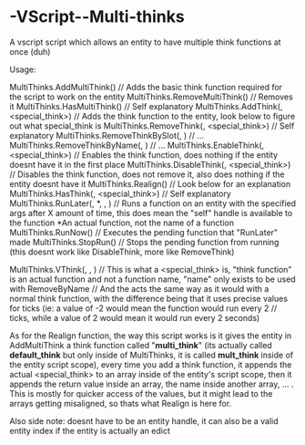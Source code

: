 # -VScript--Multi-thinks
A vscript script which allows an entity to have multiple think functions at once (duh)

Usage:

MultiThinks.AddMultiThink(<entity>) // Adds the basic think function required for the script to work on the entity
MultiThinks.RemoveMultiThink(<entitiy>) // Removes it
MultiThinks.HasMultiThink(<entity>) // Self explanatory
MultiThinks.AddThink(<entity>, <special_think>) // Adds the think function to the entity, look below to figure out what special_think is
MultiThinks.RemoveThink(<entity>, <special_think>) // Self explanatory
MultiThinks.RemoveThinkBySlot(<entity>, <slot>) // ...
MultiThinks.RemoveThinkByName(<entity>, <name>) // ...
MultiThinks.EnableThink(<entity>, <special_think>) // Enables the think function, does nothing if the entity doesnt have it in the first place
MultiThinks.DisableThink(<entity>, <special_think>) // Disables the think function, does not remove it, also does nothing if the entity doesnt have it
MultiThinks.Realign(<entity>) // Look below for an explanation
MultiThinks.HasThink(<entity>, <special_think>) // Self explanatory
MultiThinks.RunLater(<entity>, <function>*, <an array of arguments>, <after how much time>) // Runs a function on an entity with the specified args after X amount of time, this does mean the "self" handle is available to the function
*An actual function, not the name of a function
MultiThinks.RunNow(<entity>) // Executes the pending function that "RunLater" made
MultiThinks.StopRun(<entity>) // Stops the pending function from running (this doesnt work like DisableThink, more like RemoveThink)

MultiThinks.VThink(<think function>, <name>, <return value>) // This is what a <special_think> is, "think function" is an actual function and not a function name, "name" only exists to be used with RemoveByName
// And the <return value> acts the same way as it would with a normal think function, with the difference being that it uses precise values for ticks (ie: a value of -2 would mean the function would run every 2 
// ticks, while a value of 2 would mean it would run every 2 seconds)

As for the Realign function, the way this script works is it gives the entity in AddMultiThink a think function called "__multi_think__" (its actually called __default_think__ but only inside of MultiThinks, it
is called __mult_think__ inside of the entity script scope), every time you add a think function, it appends the actual <special_think> to an array inside of the entity's script scope, then it appends the return
value inside an array, the name inside another array, ... . This is mostly for quicker access of the values, but it might lead to the arrays getting misaligned, so thats what Realign is here for.

Also side note: <entity> doesnt have to be an entity handle, it can also be a valid entity index if the entity is actually an edict
